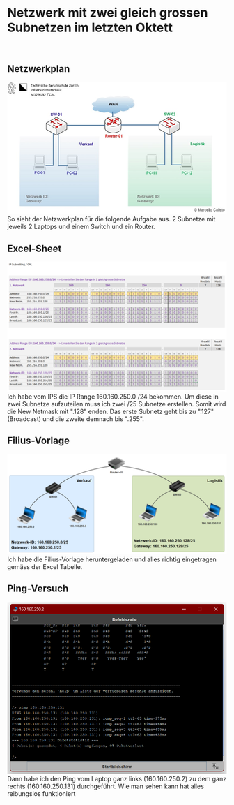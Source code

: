 # Netzwerk mit zwei gleich grossen Subnetzen im letzten Oktett

<br>

## Netzwerkplan

<img src="../../Bilder/P1 Bild1.jpg">
So sieht der Netzwerkplan für die folgende Aufgabe aus. 2 Subnetze mit jeweils 2 Laptops und einem Switch und ein Router.

<br>

## Excel-Sheet

<img src="../../Bilder/P1 Bild2.png">
Ich habe vom IPS die IP Range 160.160.250.0 /24 bekommen. Um diese in zwei Subnetze aufzuteilen muss ich zwei /25 Subnetze erstellen. Somit wird die New Netmask mit ".128" enden. Das erste Subnetz geht bis zu ".127" (Broadcast) und die zweite demnach bis ".255".

<br>

## Filius-Vorlage
<img src="../../Bilder/P1 Bild3.png">
Ich habe die Filius-Vorlage heruntergeladen und alles richtig eingetragen gemäss der Excel Tabelle.

<br>

## Ping-Versuch
<img src="../../Bilder/P1 Bild4.png">
Dann habe ich den Ping vom Laptop ganz links (160.160.250.2) zu dem ganz rechts (160.160.250.131) durchgeführt. Wie man sehen kann hat alles reibungslos funktioniert
